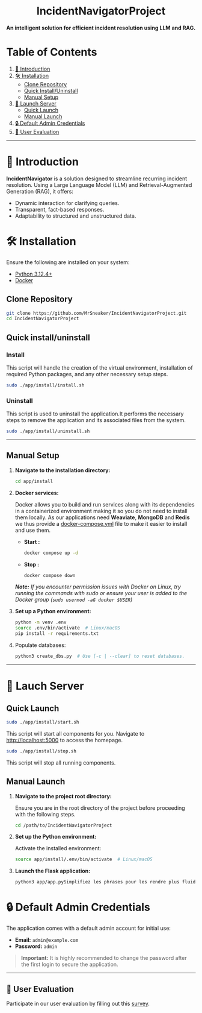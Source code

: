 <h1 align="center">IncidentNavigatorProject</h1>

**An intelligent solution for efficient incident resolution using LLM and RAG.**

# Table of Contents

1. [📖 Introduction](#📖-introduction)
2. [🛠️ Installation](#🛠️-installation)
   - [Clone Repository](#clone-repository)
   - [Quick Install/Uninstall](#quick-installuninstall)
   - [Manual Setup](#manual-setup)
3. [🔧 Launch Server](#🔧-launch-server)
   - [Quick Launch](#quick-launch)
   - [Manual Launch](#manual-launch)
4. [🔒 Default Admin Credentials](#🔒-default-admin-credentials)
5. [📝 User Evaluation](#📝-user-evaluation)

---

# 📖 Introduction

**IncidentNavigator** is a solution designed to streamline recurring incident resolution. Using a Large Language Model (LLM) and Retrieval-Augmented Generation (RAG), it offers:

- Dynamic interaction for clarifying queries.
- Transparent, fact-based responses.
- Adaptability to structured and unstructured data.

# 🛠️  Installation

Ensure the following are installed on your system:

- [Python 3.12.4+](https://www.python.org/downloads/)
- [Docker](https://www.docker.com/)

## Clone Repository

```bash
git clone https://github.com/MrSneaker/IncidentNavigatorProject.git
cd IncidentNavigatorProject
```

## Quick install/uninstall

### Install

   This script will handle the creation of the virtual environment, installation of required Python packages, and any other necessary setup steps.

   ```bash
   sudo ./app/install/install.sh
   ```

### Uninstall

   This script is used to uninstall the application.It performs the necessary steps to remove the application and its associated files from the system.

   ```bash
   sudo ./app/install/uninstall.sh
   ```

---

## Manual Setup

1. **Navigate to the installation directory:**

   ```bash
   cd app/install
   ```

2. **Docker services:**

   Docker allows you to build and run services along with its dependencies in a containerized environment making it so you do not need to install them locally. As our applications need **Weaviate**, **MongoDB** and **Redis** we thus provide a [docker-compose.yml](app/install/docker-compose.yml) file to make it easier to install and use them.

   - **Start :**

      ```bash
      docker compose up -d
      ```

   - **Stop :**

      ```bash
      docker compose down
      ```

   ***Note:*** *If you encounter permission issues with Docker on Linux, try running the commands with sudo or ensure your user is added to the Docker group (`sudo usermod -aG docker $USER`)*

3. **Set up a Python environment:**

   ```bash
   python -m venv .env
   source .env/bin/activate  # Linux/macOS
   pip install -r requirements.txt
   ```

4. Populate databases:

   ```bash
   python3 create_dbs.py  # Use [-c | --clear] to reset databases.
   ```

---

# 🔧 Lauch Server

## Quick Launch

```bash
sudo ./app/install/start.sh
```

This script will start all components for you. Navigate to [http://localhost:5000](http://localhost:5000) to access the homepage.

```bash
sudo ./app/install/stop.sh
```

This script will stop all running components.
  
## Manual Launch

  1. **Navigate to the project root directory:**

      Ensure you are in the root directory of the project before proceeding with the following steps.

      ```bash
      cd /path/to/IncidentNavigatorProject
      ```

  2. **Set up the Python environment:**

      Activate the installed environment:

      ```bash
      source app/install/.env/bin/activate  # Linux/macOS
      ```

  3. **Launch the Flask application:**

      ```bash
      python3 app/app.pySimplifiez les phrases pour les rendre plus fluides en français. Par exemple :lhost:5000, you will be directed to the homepage.

# 🔒 Default Admin Credentials

The application comes with a default admin account for initial use:

- **Email:** `admin@example.com`
- **Password:** `admin`

> **Important:** It is highly recommended to change the password after the first login to secure the application.

---

## 📝 User Evaluation

Participate in our user evaluation by filling out this [survey](https://docs.google.com/forms/d/e/1FAIpQLSeJjsLwA0piXQqG0LpePXWf8MYUIZXKDx7mvkezLxrdCmWIYQ/viewform?usp=header).

